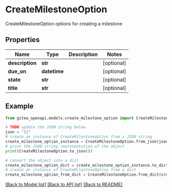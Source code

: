 # CreateMilestoneOption

CreateMilestoneOption options for creating a milestone

## Properties

Name | Type | Description | Notes
------------ | ------------- | ------------- | -------------
**description** | **str** |  | [optional] 
**due_on** | **datetime** |  | [optional] 
**state** | **str** |  | [optional] 
**title** | **str** |  | [optional] 

## Example

```python
from gitea_openapi.models.create_milestone_option import CreateMilestoneOption

# TODO update the JSON string below
json = "{}"
# create an instance of CreateMilestoneOption from a JSON string
create_milestone_option_instance = CreateMilestoneOption.from_json(json)
# print the JSON string representation of the object
print(CreateMilestoneOption.to_json())

# convert the object into a dict
create_milestone_option_dict = create_milestone_option_instance.to_dict()
# create an instance of CreateMilestoneOption from a dict
create_milestone_option_from_dict = CreateMilestoneOption.from_dict(create_milestone_option_dict)
```
[[Back to Model list]](../README.md#documentation-for-models) [[Back to API list]](../README.md#documentation-for-api-endpoints) [[Back to README]](../README.md)


